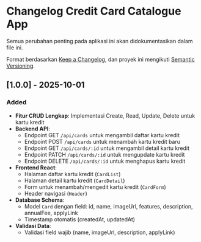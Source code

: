 # Changelog Credit Card Catalogue App

Semua perubahan penting pada aplikasi ini akan didokumentasikan dalam file ini.

Format berdasarkan [Keep a Changelog](https://keepachangelog.com/en/1.0.0/),
dan proyek ini mengikuti [Semantic Versioning](https://semver.org/spec/v2.0.0.html).

## [1.0.0] - 2025-10-01

### Added

- **Fitur CRUD Lengkap**: Implementasi Create, Read, Update, Delete untuk kartu kredit
- **Backend API**:
  - Endpoint GET `/api/cards` untuk mengambil daftar kartu kredit
  - Endpoint POST `/api/cards` untuk menambah kartu kredit baru
  - Endpoint GET `/api/cards/:id` untuk mengambil detail kartu kredit
  - Endpoint PATCH `/api/cards/:id` untuk mengupdate kartu kredit
  - Endpoint DELETE `/api/cards/:id` untuk menghapus kartu kredit
- **Frontend React**:
  - Halaman daftar kartu kredit (`CardList`)
  - Halaman detail kartu kredit (`CardDetail`)
  - Form untuk menambah/mengedit kartu kredit (`CardForm`)
  - Header navigasi (`Header`)
- **Database Schema**:
  - Model `Card` dengan field: id, name, imageUrl, features, description, annualFee, applyLink
  - Timestamp otomatis (createdAt, updatedAt)
- **Validasi Data**:
  - Validasi field wajib (name, imageUrl, description, applyLink)

